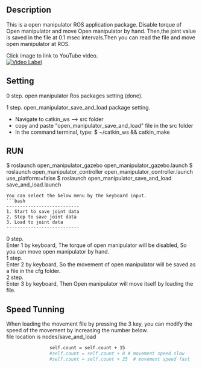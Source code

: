 ## Description 
This is a open manipulator ROS application package. Disable torque of Open manipulator and move Open manipulator by hand. Then,the joint value is saved in the file at 0.1 msec intervals.Then you can read the file and move open manipulator at ROS.  

Click image to link to YouTube video.  
[![Video Label](http://img.youtube.com/vi/PH-7JwGH9uM/0.jpg)](https://youtu.be/PH-7JwGH9uM?t=0s)   


## Setting  
0 step. open manipulator Ros packages setting (done).   

1 step. open_manipulator_save_and_load package setting.   
- Navigate to catkin_ws --> src folder
- copy and paste "open_manipulator_save_and_load" file in the src folder
- In the command terminal, type:
$ ~/catkin_ws && catkin_make 

## RUN  
$ roslaunch open_manipulator_gazebo open_manipulator_gazebo.launch
$ roslaunch open_manipulator_controller open_manipulator_controller.launch use_platform:=false
$ roslaunch open_manipulator_save_and_load save_and_load.launch
```
You can select the below menu by the keyboard input.  
```bash
---------------------------
1. Start to save joint data
2. Stop to save joint data
3. Load to joint data
---------------------------
```
0 step.   
Enter 1 by keyboard, The torque of open manipulator will be disabled, So you can move open manipulator by hand.  
1 step.   
Enter 2 by keyboard, So the movement of open manipulator will be saved as a file in the cfg folder.  
2 step.   
Enter 3 by keyboard, Then Open manipulator will move itself by loading the file.  

## Speed Tunning
When loading the movement file by pressing the 3 key, you can modify the speed of the movement by increasing the number below.  
file location is nodes/save_and_load  
```bash
                self.count = self.count + 15
                #self.count = self.count + 8 # movement speed slow
                #self.count = self.count + 25  # movement speed fast
```

  
